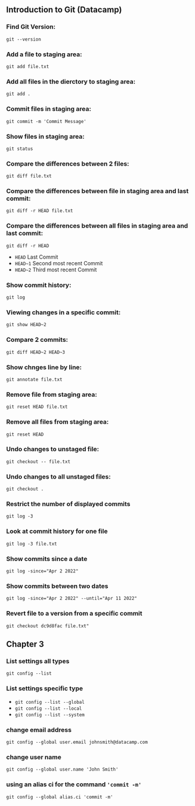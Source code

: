 ## Introduction to Git (Datacamp)

### Find Git Version:
`git --version`

### Add a file to staging area:
`git add file.txt`

### Add all files in the dierctory to staging area:
`git add .`

### Commit files in staging area:
`git commit -m 'Commit Message'`

### Show files in staging area:
`git status`

### Compare the differences between 2 files:
`git diff file.txt`

### Compare the differences between file in staging area and last commit:
`git diff -r HEAD file.txt`

### Compare the differences between all files in staging area and last commit:
`git diff -r HEAD`

- `HEAD` Last Commit
- `HEAD~1` Second most recent Commit
- `HEAD~2` Third most recent Commit

### Show commit history:
`git log`

### Viewing changes in a specific commit:
`git show HEAD~2`

### Compare 2 commits:
`git diff HEAD~2 HEAD~3`

### Show chnges line by line:
`git annotate file.txt`

### Remove file from staging area:
`git reset HEAD file.txt`

### Remove all files from staging area:
`git reset HEAD`

### Undo changes to unstaged file:
`git checkout -- file.txt`

### Undo changes to all unstaged files:
`git checkout .`

### Restrict the number of displayed commits 
`git log -3`

### Look at commit history for one file
`git log -3 file.txt`

### Show commits since a date
`git log -since="Apr 2 2022"`

### Show commits between two dates
`git log -since="Apr 2 2022" --until="Apr 11 2022"`

### Revert file to a version from a specific commit
`git checkout dc9d8fac file.txt"`


## Chapter 3

### List settings all types
`git config --list`

### List settings specific type
- `git config --list --global`
- `git config --list --local`
- `git config --list --system`

### change email address
`git config --global user.email johnsmith@datacamp.com`

### change user name
`git config --global user.name 'John Smith'`

### using an alias ci for the command `'commit -m'`
`git config --global alias.ci 'commit -m'`

